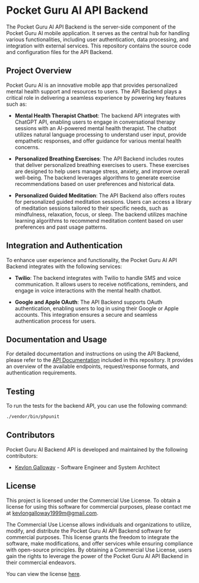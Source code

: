 # Pocket Guru AI API Backend

The Pocket Guru AI API Backend is the server-side component of the Pocket Guru AI mobile application. It serves as the central hub for handling various functionalities, including user authentication, data processing, and integration with external services. This repository contains the source code and configuration files for the API Backend.

## Project Overview

Pocket Guru AI is an innovative mobile app that provides personalized mental health support and resources to users. The API Backend plays a critical role in delivering a seamless experience by powering key features such as:

- **Mental Health Therapist Chatbot**: The backend API integrates with ChatGPT API, enabling users to engage in conversational therapy sessions with an AI-powered mental health therapist. The chatbot utilizes natural language processing to understand user input, provide empathetic responses, and offer guidance for various mental health concerns.

- **Personalized Breathing Exercises**: The API Backend includes routes that deliver personalized breathing exercises to users. These exercises are designed to help users manage stress, anxiety, and improve overall well-being. The backend leverages algorithms to generate exercise recommendations based on user preferences and historical data.

- **Personalized Guided Meditation**: The API Backend also offers routes for personalized guided meditation sessions. Users can access a library of meditation sessions tailored to their specific needs, such as mindfulness, relaxation, focus, or sleep. The backend utilizes machine learning algorithms to recommend meditation content based on user preferences and past usage patterns.

## Integration and Authentication

To enhance user experience and functionality, the Pocket Guru AI API Backend integrates with the following services:

- **Twilio**: The backend integrates with Twilio to handle SMS and voice communication. It allows users to receive notifications, reminders, and engage in voice interactions with the mental health chatbot.

- **Google and Apple OAuth**: The API Backend supports OAuth authentication, enabling users to log in using their Google or Apple accounts. This integration ensures a secure and seamless authentication process for users.

## Documentation and Usage

For detailed documentation and instructions on using the API Backend, please refer to the [API Documentation](./API_DOCUMENTATION.md) included in this repository. It provides an overview of the available endpoints, request/response formats, and authentication requirements.

## Testing

To run the tests for the backend API, you can use the following command:

```bash
./vendor/bin/phpunit
```

## Contributors

Pocket Guru AI Backend API is developed and maintained by the following contributors:

- [Kevlon Galloway](https://github.com/kevlongalloway) - Software Engineer and System Architect

## License

This project is licensed under the Commercial Use License. To obtain a license for using this software for commercial purposes, please contact me at kevlongalloway1999m@gmail.com.

The Commercial Use License allows individuals and organizations to utilize, modify, and distribute the Pocket Guru AI API Backend software for commercial purposes. This license grants the freedom to integrate the software, make modifications, and offer services while ensuring compliance with open-source principles. By obtaining a Commercial Use License, users gain the rights to leverage the power of the Pocket Guru AI API Backend in their commercial endeavors.

You can view the license [here](./COMMERCIAL_USE_LICENSE).
